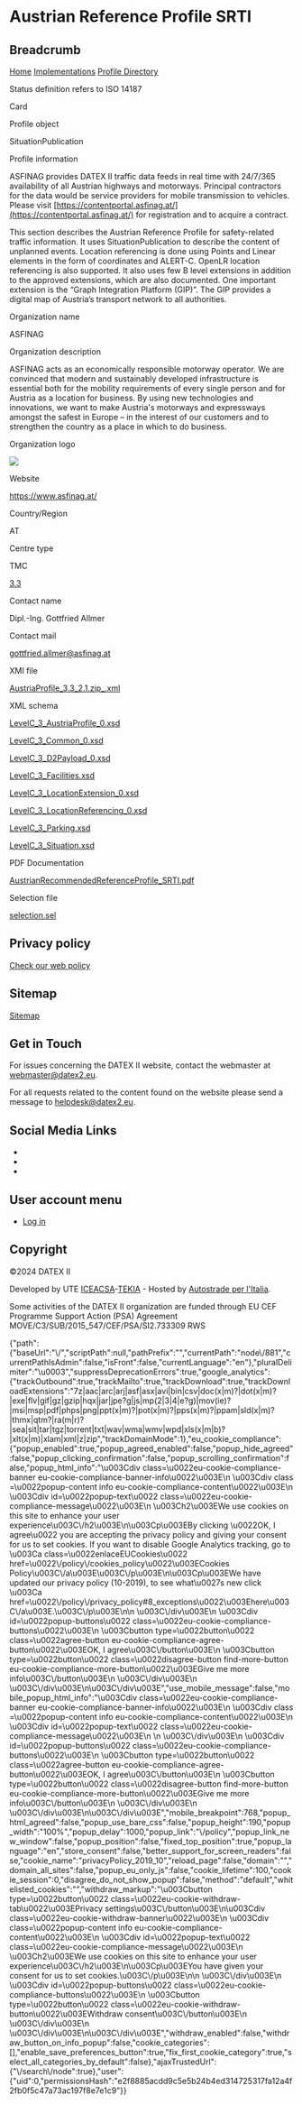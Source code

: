 Austrian Reference Profile SRTI
===============================

Breadcrumb
----------

[Home](/) [Implementations](/implementations) [Profile Directory](/implementations/profile_directory)

Status definition refers to ISO 14187

Card

Profile object

SituationPublication

Profile information

ASFINAG provides DATEX II traffic data feeds in real time with 24/7/365 availability of all Austrian highways and motorways. Principal contractors for the data would be service providers for mobile transmission to vehicles. Please visit [https://contentportal.asfinag.at/](https://contentportal.asfinag.at/) for registration and to acquire a contract.

This section describes the Austrian Reference Profile for safety-related traffic information. It uses SituationPublication to describe the content of unplanned events. Location referencing is done using Points and Linear elements in the form of coordinates and ALERT-C. OpenLR location referencing is also supported. It also uses few B level extensions in addition to the approved extensions, which are also documented. One important extension is the “Graph Integration Platform (GIP)”. The GIP provides a digital map of Austria’s transport network to all authorities.

Organization name

ASFINAG

Organization description

ASFINAG acts as an economically responsible motorway operator. We are convinced that modern and sustainably developed infrastructure is essential both for the mobility requirements of every single person and for Austria as a location for business. By using new technologies and innovations, we want to make Austria's motorways and expressways amongst the safest in Europe – in the interest of our customers and to strengthen the country as a place in which to do business.

Organization logo

![](/sites/default/files/d2-profile/logo/ASFINAG.4c_claim_EN_0_1.jpg)

Website

https://www.asfinag.at/

Country/Region

AT

Centre type

TMC

[3.3](/taxonomy/term/45)

Contact name

Dipl.-Ing. Gottfried Allmer

Contact mail

gottfried.allmer@asfinag.at

XMI file

[AustriaProfile\_3.3\_2.1.zip\_.xml](http://repo.datex2.eu/sites/default/files/d2-profile/xmi/AustriaProfile_3.3_2.1.zip_.xml)

XML schema

[LevelC\_3\_AustriaProfile\_0.xsd](http://repo.datex2.eu/sites/default/files/d2-profile/xml/LevelC_3_AustriaProfile_0.xsd)

[LevelC\_3\_Common\_0.xsd](http://repo.datex2.eu/sites/default/files/d2-profile/xml/LevelC_3_Common_0.xsd)

[LevelC\_3\_D2Payload\_0.xsd](http://repo.datex2.eu/sites/default/files/d2-profile/xml/LevelC_3_D2Payload_0.xsd)

[LevelC\_3\_Facilities.xsd](http://repo.datex2.eu/sites/default/files/d2-profile/xml/LevelC_3_Facilities.xsd)

[LevelC\_3\_LocationExtension\_0.xsd](http://repo.datex2.eu/sites/default/files/d2-profile/xml/LevelC_3_LocationExtension_0.xsd)

[LevelC\_3\_LocationReferencing\_0.xsd](http://repo.datex2.eu/sites/default/files/d2-profile/xml/LevelC_3_LocationReferencing_0.xsd)

[LevelC\_3\_Parking.xsd](http://repo.datex2.eu/sites/default/files/d2-profile/xml/LevelC_3_Parking.xsd)

[LevelC\_3\_Situation.xsd](http://repo.datex2.eu/sites/default/files/d2-profile/xml/LevelC_3_Situation.xsd)

PDF Documentation

[AustrianRecommendedReferenceProfile\_SRTI.pdf](http://repo.datex2.eu/sites/default/files/d2-profile/pdf/AustrianRecommendedReferenceProfile_SRTI.pdf)

Selection file

[selection.sel](http://repo.datex2.eu/sites/default/files/d2-profile/documentation/selection.sel)

Privacy policy
--------------

[Check our web policy](/policy)

  

Sitemap
-------

[Sitemap](/sitemap)

Get in Touch
------------

For issues concerning the DATEX II website, contact the webmaster at [webmaster@datex2.eu](mailto:webmaster@datex2.eu).

For all requests related to the content found on the website please send a message to [helpdesk@datex2.eu](mailto:helpdesk@datex2.eu).

Social Media Links
------------------

*   [](https://docs.datex2.eu "DATEX II Docs Portal")
*   [](https://www.linkedin.com/groups/13599657/profile "DATEX II Forum")
*   [](https://www.youtube.com/channel/UCk-QZECyKQ8Foi4AqR7RYrQ "DATEX II Channel")

User account menu
-----------------

*   [Log in](/user/login)

Copyright
---------

©2024 DATEX II

Developed by UTE [ICEACSA](http://iceacsa.com/)\-[TEKIA](http://tekia.es/) - Hosted by [Autostrade per l'Italia](http://www.autostrade.it/en/home).

Some activities of the DATEX II organization are funded through EU CEF Programme Support Action (PSA) Agreement MOVE/C3/SUB/2015\_547/CEF/PSA/SI2.733309 RWS

{"path":{"baseUrl":"\\/","scriptPath":null,"pathPrefix":"","currentPath":"node\\/881","currentPathIsAdmin":false,"isFront":false,"currentLanguage":"en"},"pluralDelimiter":"\\u0003","suppressDeprecationErrors":true,"google\_analytics":{"trackOutbound":true,"trackMailto":true,"trackDownload":true,"trackDownloadExtensions":"7z|aac|arc|arj|asf|asx|avi|bin|csv|doc(x|m)?|dot(x|m)?|exe|flv|gif|gz|gzip|hqx|jar|jpe?g|js|mp(2|3|4|e?g)|mov(ie)?|msi|msp|pdf|phps|png|ppt(x|m)?|pot(x|m)?|pps(x|m)?|ppam|sld(x|m)?|thmx|qtm?|ra(m|r)?|sea|sit|tar|tgz|torrent|txt|wav|wma|wmv|wpd|xls(x|m|b)?|xlt(x|m)|xlam|xml|z|zip","trackDomainMode":1},"eu\_cookie\_compliance":{"popup\_enabled":true,"popup\_agreed\_enabled":false,"popup\_hide\_agreed":false,"popup\_clicking\_confirmation":false,"popup\_scrolling\_confirmation":false,"popup\_html\_info":"\\u003Cdiv class=\\u0022eu-cookie-compliance-banner eu-cookie-compliance-banner-info\\u0022\\u003E\\n \\u003Cdiv class =\\u0022popup-content info eu-cookie-compliance-content\\u0022\\u003E\\n \\u003Cdiv id=\\u0022popup-text\\u0022 class=\\u0022eu-cookie-compliance-message\\u0022\\u003E\\n \\u003Ch2\\u003EWe use cookies on this site to enhance your user experience\\u003C\\/h2\\u003E\\n\\u003Cp\\u003EBy clicking \\u0022OK, I agree\\u0022 you are accepting the privacy policy and giving your consent for us to set cookies. If you want to disable Google Analytics tracking, go to \\u003Ca class=\\u0022enlaceEUCookies\\u0022 href=\\u0022\\/policy\\/cookies\_policy\\u0022\\u003ECookies Policy\\u003C\\/a\\u003E\\u003C\\/p\\u003E\\n\\u003Cp\\u003EWe have updated our privacy policy (10-2019), to see what\\u0027s new click \\u003Ca href=\\u0022\\/policy\\/privacy\_policy#8\_exceptions\\u0022\\u003Ehere\\u003C\\/a\\u003E.\\u003C\\/p\\u003E\\n\\n \\u003C\\/div\\u003E\\n \\u003Cdiv id=\\u0022popup-buttons\\u0022 class=\\u0022eu-cookie-compliance-buttons\\u0022\\u003E\\n \\u003Cbutton type=\\u0022button\\u0022 class=\\u0022agree-button eu-cookie-compliance-agree-button\\u0022\\u003EOK, I agree\\u003C\\/button\\u003E\\n \\u003Cbutton type=\\u0022button\\u0022 class=\\u0022disagree-button find-more-button eu-cookie-compliance-more-button\\u0022\\u003EGive me more info\\u003C\\/button\\u003E\\n \\u003C\\/div\\u003E\\n \\u003C\\/div\\u003E\\n\\u003C\\/div\\u003E","use\_mobile\_message":false,"mobile\_popup\_html\_info":"\\u003Cdiv class=\\u0022eu-cookie-compliance-banner eu-cookie-compliance-banner-info\\u0022\\u003E\\n \\u003Cdiv class =\\u0022popup-content info eu-cookie-compliance-content\\u0022\\u003E\\n \\u003Cdiv id=\\u0022popup-text\\u0022 class=\\u0022eu-cookie-compliance-message\\u0022\\u003E\\n \\n \\u003C\\/div\\u003E\\n \\u003Cdiv id=\\u0022popup-buttons\\u0022 class=\\u0022eu-cookie-compliance-buttons\\u0022\\u003E\\n \\u003Cbutton type=\\u0022button\\u0022 class=\\u0022agree-button eu-cookie-compliance-agree-button\\u0022\\u003EOK, I agree\\u003C\\/button\\u003E\\n \\u003Cbutton type=\\u0022button\\u0022 class=\\u0022disagree-button find-more-button eu-cookie-compliance-more-button\\u0022\\u003EGive me more info\\u003C\\/button\\u003E\\n \\u003C\\/div\\u003E\\n \\u003C\\/div\\u003E\\n\\u003C\\/div\\u003E","mobile\_breakpoint":768,"popup\_html\_agreed":false,"popup\_use\_bare\_css":false,"popup\_height":190,"popup\_width":"100%","popup\_delay":1000,"popup\_link":"\\/policy","popup\_link\_new\_window":false,"popup\_position":false,"fixed\_top\_position":true,"popup\_language":"en","store\_consent":false,"better\_support\_for\_screen\_readers":false,"cookie\_name":"privacyPolicy\_2019\_10","reload\_page":false,"domain":"","domain\_all\_sites":false,"popup\_eu\_only\_js":false,"cookie\_lifetime":100,"cookie\_session":0,"disagree\_do\_not\_show\_popup":false,"method":"default","whitelisted\_cookies":"","withdraw\_markup":"\\u003Cbutton type=\\u0022button\\u0022 class=\\u0022eu-cookie-withdraw-tab\\u0022\\u003EPrivacy settings\\u003C\\/button\\u003E\\n\\u003Cdiv class=\\u0022eu-cookie-withdraw-banner\\u0022\\u003E\\n \\u003Cdiv class=\\u0022popup-content info eu-cookie-compliance-content\\u0022\\u003E\\n \\u003Cdiv id=\\u0022popup-text\\u0022 class=\\u0022eu-cookie-compliance-message\\u0022\\u003E\\n \\u003Ch2\\u003EWe use cookies on this site to enhance your user experience\\u003C\\/h2\\u003E\\n\\u003Cp\\u003EYou have given your consent for us to set cookies.\\u003C\\/p\\u003E\\n\\n \\u003C\\/div\\u003E\\n \\u003Cdiv id=\\u0022popup-buttons\\u0022 class=\\u0022eu-cookie-compliance-buttons\\u0022\\u003E\\n \\u003Cbutton type=\\u0022button\\u0022 class=\\u0022eu-cookie-withdraw-button\\u0022\\u003EWithdraw consent\\u003C\\/button\\u003E\\n \\u003C\\/div\\u003E\\n \\u003C\\/div\\u003E\\n\\u003C\\/div\\u003E","withdraw\_enabled":false,"withdraw\_button\_on\_info\_popup":false,"cookie\_categories":\[\],"enable\_save\_preferences\_button":true,"fix\_first\_cookie\_category":true,"select\_all\_categories\_by\_default":false},"ajaxTrustedUrl":{"\\/search\\/node":true},"user":{"uid":0,"permissionsHash":"e2f8885acdd9c5e5b24b4ed314725317fa12a4f2fb0f5c47a73ac197f8e7e1c9"}}
